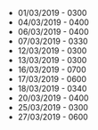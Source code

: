 * 01/03/2019 - 0300
* 04/03/2019 - 0400
* 06/03/2019 - 0400
* 07/03/2019 - 0330
* 12/03/2019 - 0300
* 13/03/2019 - 0300
* 16/03/2019 - 0700
* 17/03/2019 - 0600
* 18/03/2019 - 0340
* 20/03/2019 - 0400
* 25/03/2019 - 0300
* 27/03/2019 - 0600
